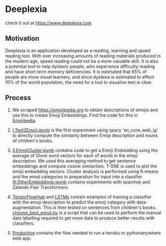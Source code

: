 # Deeplexia

check it out at https://www.deeplexia.com

## Motivation

Deeplexia is an application developed as a reading, learning and speed reading tool. With ever increasing amounts of reading materials produced in the modern age, speed reading could not be a more valuable skill. It is also a potential tool to help dyslexic people, who experience difficulty reading and have short term memory deficiencies. It is estimated that 65% of people are more visual learners, and since dyslexia is estimated to affect 10% of the world population, the need for a tool to visualise text is clear. 

## Process

1. We scraped https://emojipedia.org to obtain descriptions of emojis and use this to create Emoji Embeddings. Find the code for this in [Emojipedia](Emojipedia).

2. [I.Text2Emoji.ipynb](Embeddings/I.Text2Emoji.ipynb) is the first experiment using spacy 'en_core_web_lg' to directly compute the similarity between Emoji description and nouns of children's books.

3. [II.EmojiCluster.ipynb](Embeddings/II.EmojiCluster.ipynb) contains code to get a Emoji Embedding using the average of Glove word vectors for each of words in the emoji description. We used this averaging method to get sentence embeddings and compute cosine similarities. T-SNE is used to plot the emoji embedding vectors. Cluster analysis is performed using K-means and the emoji categories in preparation for input into a classfier. [III.OtherEmbeddings.ipynb](Embeddings/III.OtherEmbeddings.ipynb) contains experiments with spacmoji and Zalando Flair Transformers.

4. [TensorFlowHub](Embeddings/TensorFlowHub) and [LSTMs](Embeddings/LSTMs) contain examples of training a classifier with the emoji description to predict the emoji category with data-augmentation. This is then tested on sentences from children's books. [choose_best_emoji.py](Embeddings/choose_best_emoji.py) is a script that can be used to perform the manual data labelling required to get more data to produce better results with classifiers.

5. [Production](Production) contains the files needed to run a heroku or pythonanywhere web app.
